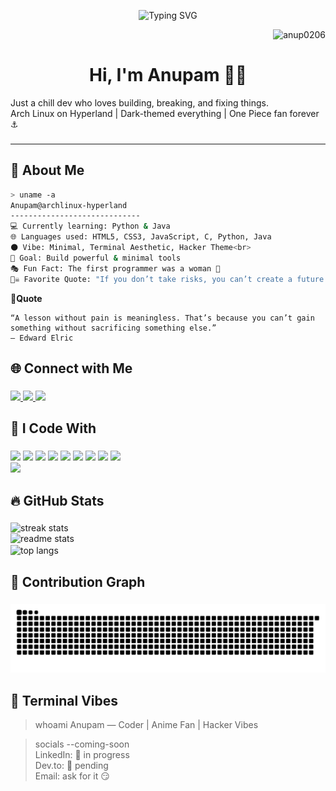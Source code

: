 <p align="center">
  <img src="https://readme-typing-svg.herokuapp.com?center=true&vCenter=true&lines=Hey+there!+I'm+Anupam+👋;Welcome+to+my+GitHub+profile;I+break+code+to+build+cool+stuff!" alt="Typing SVG" />
</p>
<p align="right"> <img src="https://komarev.com/ghpvc/?username=anup0206&label=Profile%20views&color=0e75b6&style=flat" alt="anup0206" /> </p>

<h1 align="center">Hi, I'm Anupam 🏴‍☠️</h1>


<p align="left">
  Just a chill dev who loves building, breaking, and fixing things.<br>
  Arch Linux on Hyperland | Dark-themed everything | One Piece fan forever ⚓<br>
</p>

###


---

## 🧠 About Me

```bash
> uname -a
Anupam@archlinux-hyperland
-----------------------------
💻 Currently learning: Python & Java
🌐 Languages used: HTML5, CSS3, JavaScript, C, Python, Java
🌑 Vibe: Minimal, Terminal Aesthetic, Hacker Theme<br>
🎯 Goal: Build powerful & minimal tools
🎭 Fun Fact: The first programmer was a woman 🤯
🏴‍☠️ Favorite Quote: "If you don’t take risks, you can’t create a future." – Monkey D. Luffy


```
**🧩Quote**

    “A lesson without pain is meaningless. That’s because you can’t gain something without sacrificing something else.”
    — Edward Elric



###

<h2 align="left">🌐 Connect with Me</h2>

###

<div align="left">
  <a href="https://www.linkedin.com/in/amrit-bhattarai-30ab42323/" target="_blank">
    <img src="https://img.shields.io/static/v1?message=LinkedIn&logo=linkedin&label=&color=0077B5&logoColor=white&labelColor=&style=for-the-badge" />
  </a>
  <a href="https://www.instagram.com/amrit.010/" target="_blank">
    <img src="https://img.shields.io/static/v1?message=Instagram&logo=instagram&label=&color=E4405F&logoColor=white&labelColor=&style=for-the-badge" />
  </a>
  <a href="mailto:alinedtwins@gmail.com" target="_blank">
    <img src="https://img.shields.io/static/v1?message=Gmail&logo=gmail&label=&color=EA4335&logoColor=white&labelColor=&style=for-the-badge" />
  </a>
</div>

###

<h2 align="left">🧰 I Code With</h2>

###

<div align="left">
  <img src="https://img.shields.io/badge/Java-F80000?logo=java&logoColor=white&style=for-the-badge" />
  <img src="https://img.shields.io/badge/PHP-777BB4?logo=php&logoColor=white&style=for-the-badge" />
  <img src="https://img.shields.io/badge/MySQL-4479A1?logo=mysql&logoColor=white&style=for-the-badge" />
  <img src="https://img.shields.io/badge/Python-3776AB?logo=python&logoColor=white&style=for-the-badge" />
  <img src="https://img.shields.io/badge/HTML5-E34F26?logo=html5&logoColor=white&style=for-the-badge" />
  <img src="https://img.shields.io/badge/CSS3-1572B6?logo=css3&logoColor=white&style=for-the-badge" />
  <img src="https://img.shields.io/badge/Linux-FCC624?logo=linux&logoColor=black&style=for-the-badge" />
  <img src="https://img.shields.io/badge/Vim-019733?logo=vim&logoColor=white&style=for-the-badge" />
<!--   <img src="https://img.shields.io/badge/Git-F05032?logo=git&logoColor=white&style=for-the-badge" /> -->
  <img src="https://img.shields.io/badge/GitHub-181717?logo=github&logoColor=white&style=for-the-badge" /><br>
<img src="https://img.shields.io/badge/JavaScript-F7DF1E?style=for-the-badge&logo=javascript&logoColor=black"/> </p>

</div>

###

<h2 align="left">🔥 GitHub Stats</h2>

###

<div align="left"> <img width=390 src="https://github-readme-streak-stats.herokuapp.com/?user=anup0206&count_private=true&theme=react&border_radius=10" alt="streak stats"/> </div> 
<div align="left"> <img width=390 src="https://github-readme-stats.vercel.app/api?username=anup0206&count_private=true&show_icons=true&theme=react&rank_icon=github&border_radius=10" alt="readme stats" /> </div>
<div align="left"> <img width=325 align="center" src="https://github-readme-stats.vercel.app/api/top-langs/?username=anup0206&hide=HTML&langs_count=8&layout=compact&theme=react&border_radius=10&size_weight=0.5&count_weight=0.5&exclude_repo=github-readme-stats" alt="top langs" /> </div>

###

<h2 align="left">🐍 Contribution Graph</h2>

###
<picture> <source media="(prefers-color-scheme: dark)" srcset="https://raw.githubusercontent.com/anup0206/anup0206/output/github-contribution-grid-snake-dark.svg" /> <source media="(prefers-color-scheme: light)" srcset="https://raw.githubusercontent.com/anup0206/anup0206/output/github-contribution-grid-snake.svg" /> 
<img alt="github-snake" src="https://raw.githubusercontent.com/anup0206/anup0206/output/github-contribution-grid-snake.svg" /> </picture>
 
###

<h2 align="left">💬 Terminal Vibes</h2>




> whoami
Anupam — Coder | Anime Fan | Hacker Vibes

> socials --coming-soon<br>
LinkedIn: 👷‍ in progress<br>
Dev.to: 📝 pending<br>
Email: ask for it 😏
